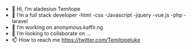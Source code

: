 - 👋 Hi, I’m aladesiun Temitope 
- 👀 I’m a full stack developer 
-html
-css
-Javascript 
-jquery
-vue.js
-php
-laravel
- 🌱 I’m working on anonymous.kaffir.ng
- 💞️ I’m looking to collaborate on ...
- 📫 How to reach me https://twitter.com/Temitopeluke

<!---
aladesiun/aladesiun is a ✨ special ✨ repository because its `README.md` (this file) appears on your GitHub profile.
You can click the Preview link to take a look at your changes.
--->
